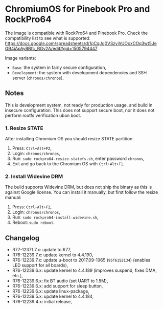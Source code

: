 # ChromiumOS for Pinebook Pro and RockPro64

The image is compatible with RockPro64 and Pinebook Pro.
Check the compatibility list to see what is supported: https://docs.google.com/spreadsheets/d/1pCqJg0VSzvihUOoxCOq3wt5JeGB4iApAyBBfc_BGv2A/edit#gid=1505794447

Image variants:

- `Base`: the system in fairly secure configuration,
- `Development`: the system with development dependencies and SSH server (`chronos/chronos`).

## Notes

This is development system, not ready for production usage,
and build in insecure configuration. This does not support secure
boot, nor it does not perform rootfs verification ubon boot.

### 1. Resize STATE

After installing Chromium OS you should resize STATE partition:

1. Press: `Ctrl+Alt+F2`,
2. Login: `chronos/chronos`,
3. Run: `sudo rockpro64-resize-statefs.sh`, enter password `chronos`,
4. Exit and go back to the Chromium OS with `Ctrl+Alt+F1`.

### 2. Install Widevine DRM

The build supports Widevine DRM, but does not ship the binary
as this is against Google license. You can install it manually,
but first follow the resize manual:

1. Press: `Ctrl+Alt+F2`,
2. Login: `chronos/chronos`,
3. Run: `sudo rockpro64-install-widevine.sh`,
4. Reboot: `sudo reboot`.

## Changelog

- R77-12371.7.x: update to R77,
- R76-12239.7.x: update kernel to 4.4.190,
- R76-12239.7.x: update u-boot to 2017.09-1065 (`95f6152134`) (enables LED support for all boards),
- R76-12239.6.x: update kernel to 4.4.189 (improves suspend, fixes DMA, etc.),
- R76-12239.6.x: fix BT audio (set UART to 1.5M),
- R76-12239.6.x: add support for sleep button,
- R76-12239.6.x: update linux-package,
- R76-12239.5.x: update kernel to 4.4.184,
- R76-12239.4.x: initial release,
